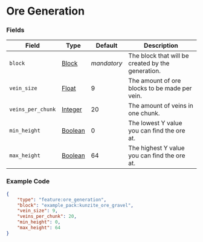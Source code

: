 # Ore Generation

### Fields

   Field   | Type | Default | Description
-----------|------|---------|-------------
`block` | [Block](../submodules/apoli-docs/docs/data_types/data_types/block.md) | *mandatory* | The block that will be created by the generation.
`vein_size` | [Float](../submodules/apoli-docs/docs/data_types/float.md) | 9 | The amount of ore blocks to be made per vein.
`veins_per_chunk` | [Integer](../submodules/apoli-docs/docs/data_types/integer.md) | 20 | The amount of veins in one chunk.
`min_height` | [Boolean](../submodules/apoli-docs/docs/data_types/boolean.md) | 0 | The lowest Y value you can find the ore at.
`max_height` | [Boolean](../submodules/apoli-docs/docs/data_types/boolean.md) | 64 | The highest Y value you can find the ore at.

### Example Code

```json
{
    "type": "feature:ore_generation",
    "block": "example_pack:kunzite_ore_gravel",
	"vein_size": 9,
	"veins_per_chunk": 20,
	"min_height": 0,
	"max_height": 64
}
```
